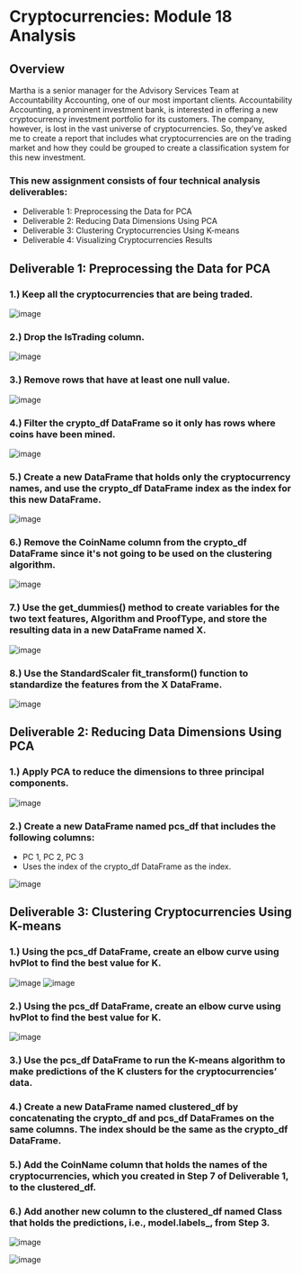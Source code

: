 # Cryptocurrencies: Module 18 Analysis

## Overview
Martha is a senior manager for the Advisory Services Team at Accountability Accounting, one of our most important clients. Accountability Accounting, a prominent investment bank, is interested in offering a new cryptocurrency investment portfolio for its customers. The company, however, is lost in the vast universe of cryptocurrencies. So, they’ve asked me to create a report that includes what cryptocurrencies are on the trading market and how they could be grouped to create a classification system for this new investment.

### This new assignment consists of four technical analysis deliverables:
* Deliverable 1: Preprocessing the Data for PCA
* Deliverable 2: Reducing Data Dimensions Using PCA
* Deliverable 3: Clustering Cryptocurrencies Using K-means
* Deliverable 4: Visualizing Cryptocurrencies Results

## Deliverable 1: Preprocessing the Data for PCA

### 1.) Keep all the cryptocurrencies that are being traded.

![image](https://user-images.githubusercontent.com/87340105/155916194-4c4e8881-f2be-4f51-b81c-7fc70cda7c29.png)

### 2.) Drop the IsTrading column.

![image](https://user-images.githubusercontent.com/87340105/155916288-75c08e35-fe8d-41eb-86f6-8b8c32c74be8.png)

### 3.) Remove rows that have at least one null value.

![image](https://user-images.githubusercontent.com/87340105/155916259-ac6db97d-d916-48b6-81a4-e2a8ae07a551.png)

### 4.) Filter the crypto_df DataFrame so it only has rows where coins have been mined.

![image](https://user-images.githubusercontent.com/87340105/155916354-967df177-64ce-4dab-82e6-80fc67af95da.png)

### 5.) Create a new DataFrame that holds only the cryptocurrency names, and use the crypto_df DataFrame index as the index for this new DataFrame.

![image](https://user-images.githubusercontent.com/87340105/155916375-b2c44097-28c4-4822-9cc9-bb9386422265.png)

### 6.) Remove the CoinName column from the crypto_df DataFrame since it's not going to be used on the clustering algorithm.

![image](https://user-images.githubusercontent.com/87340105/155916405-5ffe2b08-60c2-42de-b02e-fa95a59518ab.png)

### 7.) Use the get_dummies() method to create variables for the two text features, Algorithm and ProofType, and store the resulting data in a new DataFrame named X.

![image](https://user-images.githubusercontent.com/87340105/155916698-865d3a76-dc56-4524-861c-7860d06467cb.png)

### 8.) Use the StandardScaler fit_transform() function to standardize the features from the X DataFrame.

![image](https://user-images.githubusercontent.com/87340105/155916725-807ac384-32f2-478c-8181-27519d527686.png)

## Deliverable 2: Reducing Data Dimensions Using PCA

### 1.) Apply PCA to reduce the dimensions to three principal components.

![image](https://user-images.githubusercontent.com/87340105/155916862-cebaf284-fe41-40ef-8084-c15c8f2d480e.png)

### 2.) Create a new DataFrame named pcs_df that includes the following columns:
* PC 1, PC 2, PC 3
* Uses the index of the crypto_df DataFrame as the index.

![image](https://user-images.githubusercontent.com/87340105/155916962-9f16359a-4627-44f4-97ca-1d95906fb4ab.png)

## Deliverable 3: Clustering Cryptocurrencies Using K-means

### 1.) Using the pcs_df DataFrame, create an elbow curve using hvPlot to find the best value for K.

![image](https://user-images.githubusercontent.com/87340105/155917469-9fe870d2-fd73-4d6a-a3d4-67bfa94f3d13.png)
![image](https://user-images.githubusercontent.com/87340105/155917517-4e668761-176a-4207-9a1e-52190a0504b4.png)

### 2.) Using the pcs_df DataFrame, create an elbow curve using hvPlot to find the best value for K.

![image](https://user-images.githubusercontent.com/87340105/155917336-5105c259-3be8-4768-ad19-7f37bdfda347.png)

### 3.) Use the pcs_df DataFrame to run the K-means algorithm to make predictions of the K clusters for the cryptocurrencies’ data.
### 4.) Create a new DataFrame named clustered_df by concatenating the crypto_df and pcs_df DataFrames on the same columns. The index should be the same as the crypto_df DataFrame.
### 5.) Add the CoinName column that holds the names of the cryptocurrencies, which you created in Step 7 of Deliverable 1, to the clustered_df.
### 6.) Add another new column to the clustered_df named Class that holds the predictions, i.e., model.labels_, from Step 3.

![image](https://user-images.githubusercontent.com/87340105/155917585-a9af00c1-af20-4f2c-a44c-2c2cbea31c70.png)

![image](https://user-images.githubusercontent.com/87340105/155917603-dfbde660-6d87-45a6-95e4-f4d04924c1ab.png)








